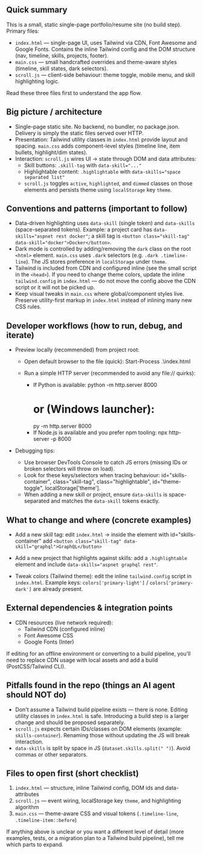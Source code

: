 ## Quick summary

This is a small, static single-page portfolio/resume site (no build step). Primary files:

- `index.html` — single-page UI, uses Tailwind via CDN, Font Awesome and Google Fonts. Contains the inline Tailwind config and the DOM structure (nav, timeline, skills, projects, footer).
- `main.css` — small handcrafted overrides and theme-aware styles (timeline, skill states, dark selectors).
- `scroll.js` — client-side behaviour: theme toggle, mobile menu, and skill highlighting logic.

Read these three files first to understand the app flow.

## Big picture / architecture

- Single-page static site. No backend, no bundler, no package.json. Delivery is simply the static files served over HTTP.
- Presentation: Tailwind utility classes in `index.html` provide layout and spacing. `main.css` adds component-level styles (timeline line, item bullets, highlight/dim states).
- Interaction: `scroll.js` wires UI -> state through DOM and data attributes:
  - Skill buttons: `.skill-tag` with `data-skill="..."`
  - Highlightable content: `.highlightable` with `data-skills="space separated list"`
  - `scroll.js` toggles `active`, `highlighted`, and `dimmed` classes on those elements and persists theme using `localStorage` key `theme`.

## Conventions and patterns (important to follow)

- Data-driven highlighting uses `data-skill` (single token) and `data-skills` (space-separated tokens). Example: a project card has `data-skills="aspnet rest docker"`; a skill tag is `<button class="skill-tag" data-skill="docker">Docker</button>`.
- Dark mode is controlled by adding/removing the `dark` class on the root `<html>` element. `main.css` uses `.dark` selectors (e.g. `.dark .timeline-line`). The JS stores preference in `localStorage` under `theme`.
- Tailwind is included from CDN and configured inline (see the small script in the `<head>`). If you need to change theme colors, update the inline `tailwind.config` in `index.html` — do not move the config above the CDN script or it will not be picked up.
- Keep visual tweaks in `main.css` where global/component styles live. Preserve utility-first markup in `index.html` instead of inlining many new CSS rules.

## Developer workflows (how to run, debug, and iterate)

- Preview locally (recommended) from project root:

  - Open default browser to the file (quick):
    Start-Process .\index.html

  - Run a simple HTTP server (recommended to avoid any file:// quirks):
    - If Python is available:
      python -m http.server 8000
      # or (Windows launcher):
      py -m http.server 8000
    - If Node.js is available and you prefer npm tooling:
      npx http-server -p 8000

- Debugging tips:
  - Use browser DevTools Console to catch JS errors (missing IDs or broken selectors will throw on load).
  - Look for these keys/selectors when tracing behaviour: id="skills-container", class="skill-tag", class="highlightable", id="theme-toggle", localStorage['theme'].
  - When adding a new skill or project, ensure `data-skills` is space-separated and matches the `data-skill` tokens exactly.

## What to change and where (concrete examples)

- Add a new skill tag: edit `index.html` -> inside the element with id="skills-container" add
  `<button class="skill-tag" data-skill="graphql">GraphQL</button>`

- Add a new project that highlights against skills: add a `.highlightable` element and include `data-skills="aspnet graphql rest"`.

- Tweak colors (Tailwind theme): edit the inline `tailwind.config` script in `index.html`. Example keys: `colors['primary-light']` / `colors['primary-dark']` are already present.

## External dependencies & integration points

- CDN resources (live network required):
  - Tailwind CDN (configured inline)
  - Font Awesome CSS
  - Google Fonts (Inter)

If editing for an offline environment or converting to a build pipeline, you'll need to replace CDN usage with local assets and add a build (PostCSS/Tailwind CLI).

## Pitfalls found in the repo (things an AI agent should NOT do)

- Don't assume a Tailwind build pipeline exists — there is none. Editing utility classes in `index.html` is safe. Introducing a build step is a larger change and should be proposed separately.
- `scroll.js` expects certain IDs/classes on DOM elements (example: `skills-container`). Renaming those without updating the JS will break interaction.
- `data-skills` is split by space in JS (`dataset.skills.split(" ")`). Avoid commas or other separators.

## Files to open first (short checklist)

1. `index.html` — structure, inline Tailwind config, DOM ids and data-attributes
2. `scroll.js` — event wiring, localStorage key `theme`, and highlighting algorithm
3. `main.css` — theme-aware CSS and visual tokens (`.timeline-line`, `.timeline-item::before`)

If anything above is unclear or you want a different level of detail (more examples, tests, or a migration plan to a Tailwind build pipeline), tell me which parts to expand.
